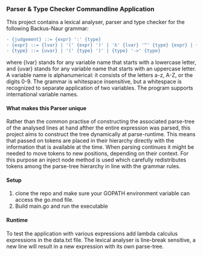 ### Parser & Type Checker Commandline Application

This project contains a lexical analyser, parser and type checker for the following
Backus-Naur grammar:

```diff
- {judgement} ::= {expr} ':' {type}
- {expr} ::= {lvar} | '(' {expr} ')' | 'λ' {lvar} '^' {type} {expr} | {type} {expr}
- {type} ::= {uvar} | '(' {type} ')' | {type} '->' {type}
```
where {lvar} stands for any variable name that starts with a lowercase letter,
and {uvar} stands for any variable name that starts with an uppercase letter. A
variable name is alphanumerical: it consists of the letters a-z, A-Z, or the digits
0-9. The grammar is whitespace insensitive, but a whitespace is recognized to separate application of two variables.
The program supports international variable names.

#### What makes this Parser unique
Rather than the common practise of constructing the associated parse-tree of the analysed lines at hand afther the entire expression
was parsed, 
this project aims to construct the tree dynamically at parse-runtime. This means that 
passed on tokens are placed in their hierarchy directly with the information that is available at the time. When parsing
continues it might be needed to move tokens to new positions, depending on their context. For this purpose an
inject node method is used which carefully redistributes tokens among the parse-tree hierarchy in line with the grammar rules.

#### Setup
1) clone the repo and make sure your GOPATH environment variable can access the go.mod file.
2) Build main.go and run the executable

#### Runtime
To test the application with various expressions add lambda calculus expressions in the 
data.txt file. The lexical analyser is line-break sensitive, a new line will result in
a new expression with its own parse-tree.



